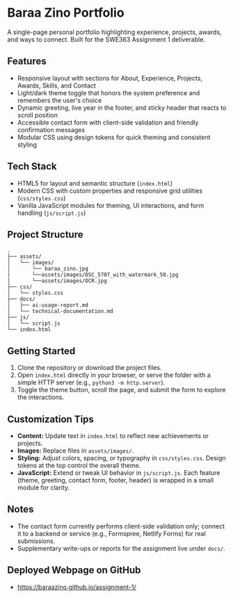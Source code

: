# Baraa Zino Portfolio

A single-page personal portfolio highlighting experience, projects, awards, and ways to connect. Built for the SWE363 Assignment 1 deliverable.

## Features
- Responsive layout with sections for About, Experience, Projects, Awards, Skills, and Contact
- Light/dark theme toggle that honors the system preference and remembers the user's choice
- Dynamic greeting, live year in the footer, and sticky header that reacts to scroll position
- Accessible contact form with client-side validation and friendly confirmation messages
- Modular CSS using design tokens for quick theming and consistent styling

## Tech Stack
- HTML5 for layout and semantic structure (`index.html`)
- Modern CSS with custom properties and responsive grid utilities (`css/styles.css`)
- Vanilla JavaScript modules for theming, UI interactions, and form handling (`js/script.js`)

## Project Structure
```
.
├── assets/
│   └── images/
│       └── baraa_zino.jpg 
|       └──assets/images/DSC_5707_with_watermark_50.jpg
|       └──assets/images/OCR.jpg
├── css/
│   └── styles.css
├── docs/
│   ├── ai-usage-report.md
│   └── technical-documentation.md
├── js/
│   └── script.js
└── index.html
```

## Getting Started
1. Clone the repository or download the project files.
2. Open `index.html` directly in your browser, or serve the folder with a simple HTTP server (e.g., `python3 -m http.server`).
3. Toggle the theme button, scroll the page, and submit the form to explore the interactions.

## Customization Tips
- **Content:** Update text in `index.html` to reflect new achievements or projects.
- **Images:** Replace files in `assets/images/`.
- **Styling:** Adjust colors, spacing, or typography in `css/styles.css`. Design tokens at the top control the overall theme.
- **JavaScript:** Extend or tweak UI behavior in `js/script.js`. Each feature (theme, greeting, contact form, footer, header) is wrapped in a small module for clarity.

## Notes
- The contact form currently performs client-side validation only; connect it to a backend or service (e.g., Formspree, Netlify Forms) for real submissions.
- Supplementary write-ups or reports for the assignment live under `docs/`.



## Deployed Webpage on GitHub
- https://baraazino.github.io/assignment-1/